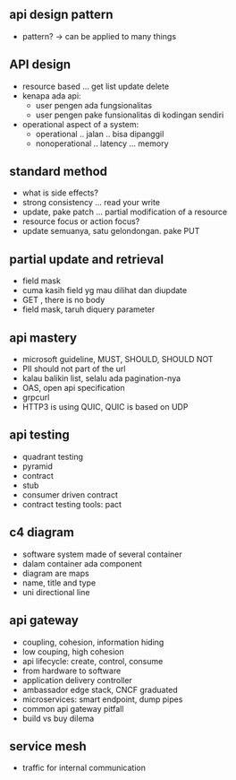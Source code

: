 ## api design pattern
- pattern? -> can be applied to many things


## API design
- resource based ... get list update delete
- kenapa ada api:
    - user pengen ada fungsionalitas
    - user pengen pake funsionalitas di kodingan sendiri
- operational aspect of a system:
    - operational .. jalan .. bisa dipanggil
    - nonoperational .. latency ... memory

## standard method
- what is side effects?
- strong consistency ... read your write
- update, pake patch ... partial modification of a resource
- resource focus or action focus?
- update semuanya, satu gelondongan. pake PUT

## partial update and retrieval
- field mask
- cuma kasih field yg mau dilihat dan diupdate
- GET , there is no body
- field mask, taruh diquery parameter

## api mastery
- microsoft guideline, MUST, SHOULD, SHOULD NOT
- PII should not part of the url
- kalau balikin list, selalu ada pagination-nya
- OAS, open api specification
- grpcurl
- HTTP3 is using QUIC, QUIC is based on UDP

## api testing
- quadrant testing
- pyramid
- contract
- stub
- consumer driven contract
- contract testing tools: pact

## c4 diagram
- software system made of several container
- dalam container ada component
- diagram are maps
- name, title and type
- uni directional line

## api gateway
- coupling, cohesion, information hiding
- low couping, high cohesion
- api lifecycle: create, control, consume
- from hardware to software
- application delivery controller
- ambassador edge stack, CNCF graduated
- microservices: smart endpoint, dump pipes
- common api gateway pitfall
- build vs buy dilema

## service mesh
- traffic for internal communication
